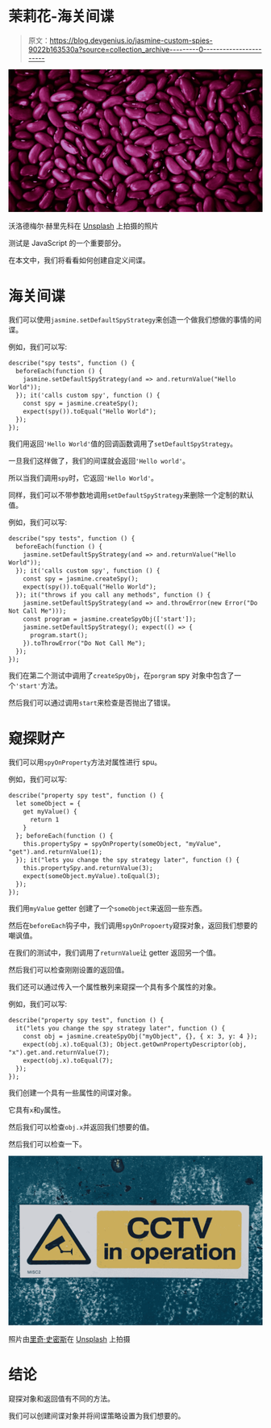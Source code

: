 # 茉莉花-海关间谍

> 原文：<https://blog.devgenius.io/jasmine-custom-spies-9022b163530a?source=collection_archive---------0----------------------->

![](img/9ab255b2400d240a150160bf21eedea3.png)

沃洛德梅尔·赫里先科在 [Unsplash](https://unsplash.com?utm_source=medium&utm_medium=referral) 上拍摄的照片

测试是 JavaScript 的一个重要部分。

在本文中，我们将看看如何创建自定义间谍。

# 海关间谍

我们可以使用`jasmine.setDefaultSpyStrategy`来创造一个做我们想做的事情的间谍。

例如，我们可以写:

```
describe("spy tests", function () {
  beforeEach(function () {
    jasmine.setDefaultSpyStrategy(and => and.returnValue("Hello World"));
  }); it('calls custom spy', function () {
    const spy = jasmine.createSpy();
    expect(spy()).toEqual("Hello World");
  });
});
```

我们用返回`'Hello World'`值的回调函数调用了`setDefaultSpyStrategy`。

一旦我们这样做了，我们的间谍就会返回`'Hello world'`。

所以当我们调用`spy`时，它返回`'Hello World'`。

同样，我们可以不带参数地调用`setDefaultSpyStrategy`来删除一个定制的默认值。

例如，我们可以写:

```
describe("spy tests", function () {
  beforeEach(function () {
    jasmine.setDefaultSpyStrategy(and => and.returnValue("Hello World"));
  }); it('calls custom spy', function () {
    const spy = jasmine.createSpy();
    expect(spy()).toEqual("Hello World");
  }); it("throws if you call any methods", function () {
    jasmine.setDefaultSpyStrategy(and => and.throwError(new Error("Do Not Call Me")));
    const program = jasmine.createSpyObj(['start']);
    jasmine.setDefaultSpyStrategy(); expect(() => {
      program.start();
    }).toThrowError("Do Not Call Me");
  });
});
```

我们在第二个测试中调用了`createSpyObj`，在`porgram` spy 对象中包含了一个`'start'`方法。

然后我们可以通过调用`start`来检查是否抛出了错误。

# 窥探财产

我们可以用`spyOnProperty`方法对属性进行 spu。

例如，我们可以写:

```
describe("property spy test", function () {
  let someObject = {
    get myValue() {
      return 1
    }
  }; beforeEach(function () {
    this.propertySpy = spyOnProperty(someObject, "myValue", "get").and.returnValue(1);
  }); it("lets you change the spy strategy later", function () {
    this.propertySpy.and.returnValue(3);
    expect(someObject.myValue).toEqual(3);
  });
});
```

我们用`myValue` getter 创建了一个`someObject`来返回一些东西。

然后在`beforeEach`钩子中，我们调用`spyOnPropoerty`窥探对象，返回我们想要的嘲讽值。

在我们的测试中，我们调用了`returnValue`让 getter 返回另一个值。

然后我们可以检查刚刚设置的返回值。

我们还可以通过传入一个属性散列来窥探一个具有多个属性的对象。

例如，我们可以写:

```
describe("property spy test", function () {
  it("lets you change the spy strategy later", function () {
    const obj = jasmine.createSpyObj("myObject", {}, { x: 3, y: 4 });
    expect(obj.x).toEqual(3); Object.getOwnPropertyDescriptor(obj, "x").get.and.returnValue(7);
    expect(obj.x).toEqual(7);
  });
});
```

我们创建一个具有一些属性的间谍对象。

它具有`x`和`y`属性。

然后我们可以检查`obj.x`并返回我们想要的值。

然后我们可以检查一下。

![](img/f1355f26f488c7d79249b9c528309268.png)

照片由[里奇·史密斯](https://unsplash.com/@richwilliamsmith?utm_source=medium&utm_medium=referral)在 [Unsplash](https://unsplash.com?utm_source=medium&utm_medium=referral) 上拍摄

# 结论

窥探对象和返回值有不同的方法。

我们可以创建间谍对象并将间谍策略设置为我们想要的。